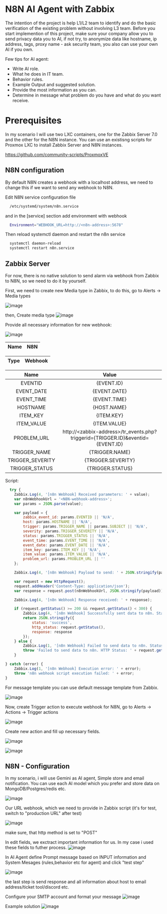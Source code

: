 
# N8N AI Agent with Zabbix


The intention of the project is help L1/L2 team to identify and do the basic verification of the existing problem without involving L3 team.
Before you start implemention of this project, make sure your company allow you to send privacy data you to AI, if not try, to anonymize data like hostname, ip address, tags, proxy name - ask security team, you also can use your own AI if you own.

Few tips for AI agent:
- Write AI role.
- What he does in IT team.
- Behavior rules.
- Example Output and suggested solution.
- Provide the most information as you can.
- Determine in message what problem do you have and what do you want receive.

# Prerequisites
In my scenario I will use two LXC containers, one for the Zabbix Server 7.0 and the other for the N8N instance. You can use an existisng scripts for Proxmox LXC to install Zabbix Server and N8N instances.

https://github.com/community-scripts/ProxmoxVE

## N8N configuration
By default N8N creates a webhook with a localhost address, we need to change this if we want to send any webhook to N8N. 


Edit N8N service configuration file

```bash
  /etc/systemd/system/n8n.service
```

and in the [service] section add environment with webhook
```bash
  Environment="WEBHOOK_URL=http://<n8n-address>:5678"
```
Then reload systemctl daemon and restart the n8n service
```bash
  systemctl daemon-reload
  systemctl restart n8n.service
```
## Zabbix Server

For now, there is no native solution to send alarm via webhook from Zabbix to N8N, so we need to do it by yourself.

First, we need to create new Media type in Zabbix, to do this, go to Alerts -> Media types

![image](https://github.com/user-attachments/assets/25be0cda-8016-4fb2-b3ef-11727e84336f)


then, Create media type 
![image](https://github.com/user-attachments/assets/e4f164f8-b03d-44bc-aa84-da26b8c9997a)

Provide all necessary information for new webhook:

![image](https://github.com/user-attachments/assets/ebc96f22-0fd8-45ee-b941-73208233cbf3)

|Name|N8N|
|:---:|:---:|

|Type |Webhook|
|--- | ---|

| Name     | Value      |
| :---:| :---:      |
| EVENTID        |{EVENT.ID}|
| EVENT_DATE     |{EVENT.DATE}|
| EVENT_TIME     |{EVENT.TIME}|
| HOSTNAME     |{HOST.NAME}|
| ITEM_KEY     |{ITEM.KEY}|
| ITEM_VALUE     |{ITEM.VALUE}|
| PROBLEM_URL     |http://\<zabbix-address>/tr_events.php?triggerid={TRIGGER.ID}&eventid={EVENT.ID}|
| TRIGGER_NAME     |{TRIGGER.NAME}|
| TRIGGER_SEVERITY     |{TRIGGER.SEVERITY}|
| TRIGGER_STATUS     |{TRIGGER.STATUS}|


Script:

```javascript
  try {
    Zabbix.Log(4, '[n8n Webhook] Received parameters: ' + value);
    var n8nWebhookUrl = '<N8N-webhook-address>';
    var params = JSON.parse(value);

    var payload = {
        zabbix_event_id: params.EVENTID || 'N/A',
        host: params.HOSTNAME || 'N/A',
        trigger: params.TRIGGER_NAME || params.SUBJECT || 'N/A',
        severity: params.TRIGGER_SEVERITY || 'N/A',
        status: params.TRIGGER_STATUS || 'N/A',
        event_time: params.EVENT_TIME || 'N/A',
        event_date: params.EVENT_DATE || 'N/A',
		item_key: params.ITEM_KEY || 'N/A',
        item_value: params.ITEM_VALUE || 'N/A',
        problem_url: params.PROBLEM_URL || ''
    };

    Zabbix.Log(4, '[n8n Webhook] Payload to send: ' + JSON.stringify(payload));

    var request = new HttpRequest();
    request.addHeader('Content-Type: application/json');
    var response = request.post(n8nWebhookUrl, JSON.stringify(payload));

    Zabbix.Log(4, '[n8n Webhook] Response received: ' + response);

    if (request.getStatus() >= 200 && request.getStatus() < 300) {
        Zabbix.Log(4, '[n8n Webhook] Successfully sent data to n8n. Status: ' + request.getStatus());
        return JSON.stringify({
            status: 'success',
            http_status: request.getStatus(),
            response: response
        });
    } else {
        Zabbix.Log(1, '[n8n Webhook] Failed to send data to n8n. Status: ' + request.getStatus() + ' Response: ' + response);
        throw 'Failed to send data to n8n. HTTP Status: ' + request.getStatus() + ' Response: ' + response;
    }

} catch (error) {
    Zabbix.Log(1, '[n8n Webhook] Execution error: ' + error);
    throw 'n8n webhook script execution failed: ' + error;
}
```



For message template you can use default message template from Zabbix.

![image](https://github.com/user-attachments/assets/97ba03bd-5358-4c1d-963b-e000ea647f59)

Now, create Trigger action to execute webhook for N8N, go to Alerts -> Actions -> Trigger actions

![image](https://github.com/user-attachments/assets/69489fde-2bed-487e-b131-984526e58b4a)

Create new action and fill up necessary fields.

![image](https://github.com/user-attachments/assets/c239a809-522d-4d3a-975d-5ca9441a8273)

![image](https://github.com/user-attachments/assets/549388b1-d0c8-487f-ad1b-7d40017601d6)


## N8N - Configuration

In my scenario, i will use Gemini as AI agent, Simple store and email notification. You can use each AI model which you prefer and store data on MongoDB/Postgres/redis etc. 

![image](https://github.com/user-attachments/assets/81b931a4-4660-42ff-956e-055eea551917)

Our URL webhook, which we need to provide in Zabbix script (it's for test, switch to "production URL" after test)

![image](https://github.com/user-attachments/assets/574b2799-09e3-46c9-9743-7b3807936676)

make sure, that http method is set to "POST"

In edit fields, we exctract important information for us. In my case i used these fields to futher process.
![image](https://github.com/user-attachments/assets/d315900f-44de-49e8-ae11-9795a47aa3f5)

In AI Agent define Prompt message based on INPUT information and System Mesages (rules,behavior etc for agent) and click "test step"

![image](https://github.com/user-attachments/assets/9645dbdc-1485-4903-8a55-1d397e3725bf)

the last step is send response and all information about host to email address/ticket tool/discord etc.

Configure your SMTP account and format your message
![image](https://github.com/user-attachments/assets/4a1de0fe-bfb4-4b8f-bf4a-aa17081c9adf)

Example solution
![image](https://github.com/user-attachments/assets/2219b286-d2a4-4c33-b2b8-bb16ff4ab09b)


	

